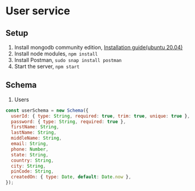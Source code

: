 # User service

## Setup

1. Install mongodb community edition, [Installation guide(ubuntu 20.04)](https://www.digitalocean.com/community/tutorials/how-to-install-mongodb-on-ubuntu-20-04)
2. Install node modules, `npm install`
3. Install Postman, `sudo snap install postman`
4. Start the server, `npm start`

## Schema

1. Users

```js
const userSchema = new Schema({
  userId: { type: String, required: true, trim: true, unique: true },
  password: { type: String, required: true },
  firstName: String,
  lastName: String,
  middleName: String,
  email: String,
  phone: Number,
  state: String,
  country: String,
  city: String,
  pinCode: String,
  createdOn: { type: Date, default: Date.now },
});
```
